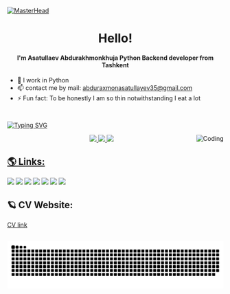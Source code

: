 [![MasterHead](https://developers.giphy.com/branch/master/static/api-512d36c09662682717108a38bbb5c57d.gif)](https://rishavchanda.io)

<h1 align="center">Hello!</h1>
<h4 align="center">I'm Asatullaev  Abdurakhmonkhuja Python Backend developer from Tashkent</h4>

- 🔭 I work in Python
- 📫 contact me by mail: abduraxmonasatullayev35@gmail.com
- ⚡️ Fun fact: To be honestly I am so thin notwithstanding I eat a lot

#

[![Typing SVG](https://readme-typing-svg.herokuapp.com?size=30&center=true&vCenter=true&width=1200&height=150&lines=Python+Developer;Web+Developer)](#)
  
 <img align="right" alt="Coding" height="150" src="https://jonchaisson.files.wordpress.com/2017/07/anime-music-listening.gif"> 

<div align="center">
  <a href="https://github.com/Abduraxmonnn">
      <img height="180em" src="https://github-readme-stats.vercel.app/api?username=Abduraxmonnn&show_icons=true&theme=radical"/>
      <img height="180em" src="https://github-readme-streak-stats.herokuapp.com/?user=Abduraxmonnn&&theme=radical"/>
      <img width="40%" height="auto" src="https://github-readme-stats-sigma-five.vercel.app/api/top-langs/?username=Abduraxmonnn&layout=compact&hide_border=true&theme=radical"/>
</div>
 
  ## 🌎 Links:
 <div>
    <a href="https://instagram.com/1.abduraxmon" target="_blank"><img src="https://img.shields.io/badge/-Instagram-%23E4405F?style=for-the-badge&logo=instagram&logoColor=white" target="_blank"></a>
    <a href="https://discord.com/users/718718971116912641" target="_blank"><img src="https://img.shields.io/badge/Discord-7289DA?style=for-the-badge&logo=discord&logoColor=white" target="_blank"></a>
    <a href="https://t.me/Asatullayev/" target="_blank"><img src="https://img.shields.io/badge/Telegram-2CA5E0?style=for-the-badge&logo=telegram&logoColor=white" target="_blank"></a> 
    <a href = "mailto:abduraxmonasatullayev35@gmail.com"><img src="https://img.shields.io/badge/-Gmail-%23333?style=for-the-badge&logo=gmail&logoColor=red" target="_blank"></a>
    <a href = "https://gitlab.com/Abduraxmonnn"><img src="https://img.shields.io/badge/GitLab-330F63?style=for-the-badge&logo=gitlab&logoColor=white" target="_blank"></a>
    <a href = "https://www.linkedin.com/in/abduraxmon-asatullaev-011184249/"><img src="https://img.shields.io/badge/-LinkedIn-%230077B5?style=for-the-badge&logo=linkedin&logoColor=white" target="_blank"></a>
   <a href = "https://leetcode.com/Abduramxon/"><img src="https://img.shields.io/badge/-LeetCode-FFA116?style=for-the-badge&logo=LeetCode&logoColor=black"> </a>
</div>
  
## 🪐 CV Website:
[CV link](https://1abduraxmon-resume.my.canva.site)

## 
<!-- ![Snake animation](https://github.com/Abduraxmonnn/Abduraxmonnn/blob/output/github-contribution-grid-snake.svg) -->
  
 
<picture>
  <source
    media="(prefers-color-scheme: dark)"
    srcset="
      https://raw.githubusercontent.com/platane/snk/output/github-contribution-grid-snake-dark.svg
    "
  />
  <source
    media="(prefers-color-scheme: light)"
    srcset="
      https://raw.githubusercontent.com/platane/snk/output/github-contribution-grid-snake.svg
    "
  />
  <img
    alt="github contribution grid snake animation"
    src="https://raw.githubusercontent.com/platane/snk/output/github-contribution-grid-snake.svg"
  />
</picture>
  
